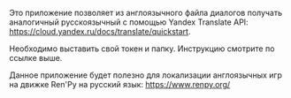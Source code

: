 Это приложение позволяет из англоязычного файла диалогов получать аналогичный русскоязычный с помощью Yandex Translate API: https://cloud.yandex.ru/docs/translate/quickstart.

Необходимо выставить свой токен и папку. Инструкцию смотрите по ссылке выше.

Данное приложение будет полезно для локализации англоязычных игр на движке Ren'Py на русский язык: 
https://www.renpy.org/
